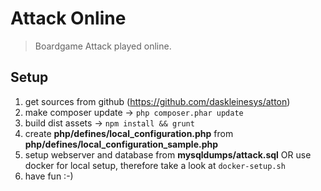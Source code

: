 # Attack Online

> Boardgame Attack played online.


## Setup

1. get sources from github (https://github.com/daskleinesys/atton)
2. make composer update -> `php composer.phar update`
3. build dist assets -> `npm install && grunt`
4. create **php/defines/local_configuration.php** from **php/defines/local_configuration_sample.php**
5. setup webserver and database from **mysqldumps/attack.sql** OR use docker for local setup, therefore take a look at `docker-setup.sh`
6. have fun :-)
